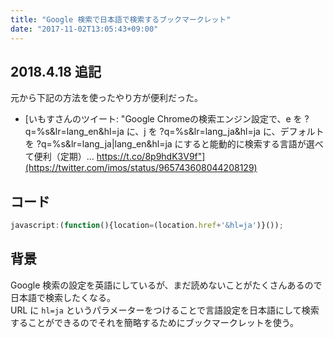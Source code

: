 ```yaml
---
title: "Google 検索で日本語で検索するブックマークレット"
date: "2017-11-02T13:05:43+09:00"
---
```


## 2018.4.18 追記

元から下記の方法を使ったやり方が便利だった。

- [いもすさんのツイート: "Google Chromeの検索エンジン設定で、e を ?q=%s&lr=lang_en&hl=ja に、j を ?q=%s&lr=lang_ja&hl=ja に、デフォルトを ?q=%s&lr=lang_ja|lang_en&hl=ja にすると能動的に検索する言語が選べて便利（定期）… https://t.co/8p9hdK3V9f"](https://twitter.com/imos/status/965743608044208129)

## コード

```javascript
javascript:(function(){location=(location.href+'&hl=ja')}());
```

## 背景

Google 検索の設定を英語にしているが、まだ読めないことがたくさんあるので日本語で検索したくなる。  
URL に `hl=ja` というパラメーターをつけることで言語設定を日本語にして検索することができるのでそれを簡略するためにブックマークレットを使う。
